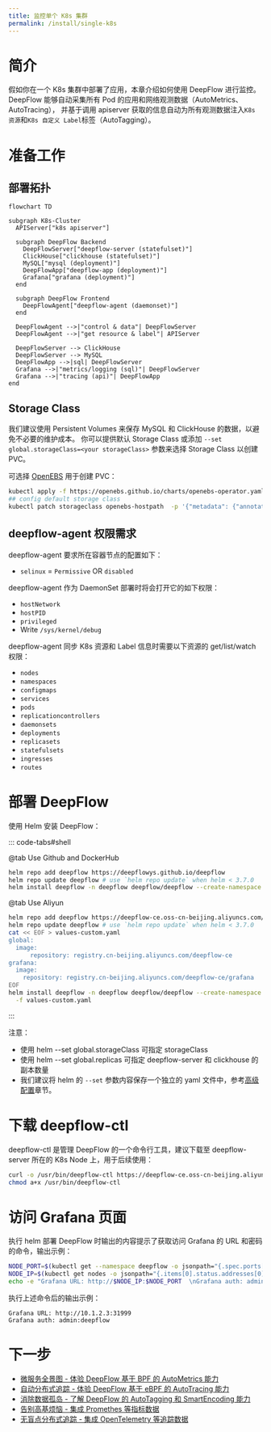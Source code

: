 ```yaml
---
title: 监控单个 K8s 集群
permalink: /install/single-k8s
---
```


# 简介

假如你在一个 K8s 集群中部署了应用，本章介绍如何使用 DeepFlow 进行监控。
DeepFlow 能够自动采集所有 Pod 的应用和网络观测数据（AutoMetrics、AutoTracing），
并基于调用 apiserver 获取的信息自动为所有观测数据注入`K8s 资源`和`K8s 自定义 Label`标签（AutoTagging）。

# 准备工作

## 部署拓扑

```mermaid
flowchart TD

subgraph K8s-Cluster
  APIServer["k8s apiserver"]

  subgraph DeepFlow Backend
    DeepFlowServer["deepflow-server (statefulset)"]
    ClickHouse["clickhouse (statefulset)"]
    MySQL["mysql (deployment)"]
    DeepFlowApp["deepflow-app (deployment)"]
    Grafana["grafana (deployment)"]
  end

  subgraph DeepFlow Frontend
    DeepFlowAgent["deepflow-agent (daemonset)"]
  end

  DeepFlowAgent -->|"control & data"| DeepFlowServer
  DeepFlowAgent -->|"get resource & label"| APIServer

  DeepFlowServer --> ClickHouse
  DeepFlowServer --> MySQL
  DeepFlowApp -->|sql| DeepFlowServer
  Grafana -->|"metrics/logging (sql)"| DeepFlowServer
  Grafana -->|"tracing (api)"| DeepFlowApp
end
```

## Storage Class

我们建议使用 Persistent Volumes 来保存 MySQL 和 ClickHouse 的数据，以避免不必要的维护成本。
你可以提供默认 Storage Class 或添加 `--set global.storageClass=<your storageClass>` 参数来选择 Storage Class 以创建 PVC。

可选择 [OpenEBS](https://openebs.io/) 用于创建 PVC：
```bash
kubectl apply -f https://openebs.github.io/charts/openebs-operator.yaml
## config default storage class
kubectl patch storageclass openebs-hostpath  -p '{"metadata": {"annotations":{"storageclass.kubernetes.io/is-default-class":"true"}}}'
```

## deepflow-agent 权限需求

deepflow-agent 要求所在容器节点的配置如下：
- `selinux` = `Permissive` OR `disabled`

deepflow-agent 作为 DaemonSet 部署时将会打开它的如下权限：
- `hostNetwork`
- `hostPID`
- `privileged`
- Write `/sys/kernel/debug`

deepflow-agent 同步 K8s 资源和 Label 信息时需要以下资源的 get/list/watch 权限：
- `nodes`
- `namespaces`
- `configmaps`
- `services`
- `pods`
- `replicationcontrollers`
- `daemonsets`
- `deployments`
- `replicasets`
- `statefulsets`
- `ingresses`
- `routes`

# 部署 DeepFlow

使用 Helm 安装 DeepFlow：

::: code-tabs#shell

@tab Use Github and DockerHub

```bash
helm repo add deepflow https://deepflowys.github.io/deepflow
helm repo update deepflow # use `helm repo update` when helm < 3.7.0
helm install deepflow -n deepflow deepflow/deepflow --create-namespace
```

@tab Use Aliyun

```bash
helm repo add deepflow https://deepflow-ce.oss-cn-beijing.aliyuncs.com/chart/stable
helm repo update deepflow # use `helm repo update` when helm < 3.7.0
cat << EOF > values-custom.yaml
global:
  image:
      repository: registry.cn-beijing.aliyuncs.com/deepflow-ce
grafana:
  image:
    repository: registry.cn-beijing.aliyuncs.com/deepflow-ce/grafana
EOF
helm install deepflow -n deepflow deepflow/deepflow --create-namespace \
  -f values-custom.yaml
```

:::

注意：
- 使用 helm --set global.storageClass 可指定 storageClass
- 使用 helm --set global.replicas 可指定 deepflow-server 和 clickhouse 的副本数量
- 我们建议将 helm 的 `--set` 参数内容保存一个独立的 yaml 文件中，参考[高级配置](./advanced-config/server-advanced-config/)章节。

# 下载 deepflow-ctl

deepflow-ctl 是管理 DeepFlow 的一个命令行工具，建议下载至 deepflow-server 所在的 K8s Node 上，用于后续使用：
```bash
curl -o /usr/bin/deepflow-ctl https://deepflow-ce.oss-cn-beijing.aliyuncs.com/bin/ctl/stable/linux/amd64/deepflow-ctl
chmod a+x /usr/bin/deepflow-ctl
```

# 访问 Grafana 页面

执行 helm 部署 DeepFlow 时输出的内容提示了获取访问 Grafana 的 URL 和密码的命令，输出示例：
```bash
NODE_PORT=$(kubectl get --namespace deepflow -o jsonpath="{.spec.ports[0].nodePort}" services deepflow-grafana)
NODE_IP=$(kubectl get nodes -o jsonpath="{.items[0].status.addresses[0].address}")
echo -e "Grafana URL: http://$NODE_IP:$NODE_PORT  \nGrafana auth: admin:deepflow"
```

执行上述命令后的输出示例：
```text
Grafana URL: http://10.1.2.3:31999
Grafana auth: admin:deepflow
```

# 下一步

- [微服务全景图 - 体验 DeepFlow 基于 BPF 的 AutoMetrics 能力](../auto-metrics/metrics-without-instrumentation/)
- [自动分布式追踪 - 体验 DeepFlow 基于 eBPF 的 AutoTracing 能力](../auto-tracing/tracing-without-instrumentation/)
- [消除数据孤岛 - 了解 DeepFlow 的 AutoTagging 和 SmartEncoding 能力](../auto-tagging/elimilate-data-silos/)
- [告别高基烦恼 - 集成 Promethes 等指标数据](../agent-integration/metrics/metrics-auto-tagging/)
- [无盲点分布式追踪 - 集成 OpenTelemetry 等追踪数据](../agent-integration/tracing/tracing-without-blind-spot/)

